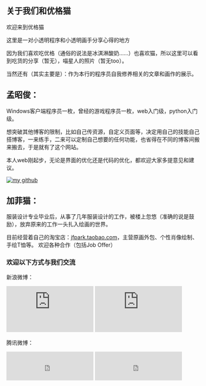 <!-- 
.. title: 简历
.. slug: resume-zhaojunmeng
.. date: 2013/04/08 20:20:00
.. tags: 
.. link: 
.. description: 
-->

## 关于我们和优格猫
欢迎来到优格猫

这里是一对小透明程序和小透明画手分享心得的地方

因为我们喜欢吃优格（通俗的说法是冰淇淋酸奶……）也喜欢猫，所以这里可以看到吃货的分享（暂无），喵星人的照片（暂无too）。

当然还有（其实主要是）：作为本行的程序员自我修养相关的文章和画作的展示。

## 孟昭俊：
Windows客户端程序员一枚，曾经的游戏程序员一枚，web入门级，python入门级。

想突破其他博客的限制，比如自己传资源，自定义页面等，决定用自己的技能自己搭博客，一来练手，二来可以定制自己想要的任何功能，也省得在不同的博客间搬来搬去，于是就有了这个网站。

本人web刚起步，无论是界面的优化还是代码的优化，都欢迎大家多提意见和建议。

<a href="http://www.github.com/zhaojunmeng" target="_blank"><img alt="my github" src="../assets/image/third_party_logo/blacktocat-32.png" title="my github"></a>

## 加菲猫：
服装设计专业毕业后，从事了几年服装设计的工作，被楼上忽悠（准确的说是鼓励），放弃原来的工作一头扎入绘画的世界。

目前经营着自己的淘宝店：<a href="http://jfpark.taobao.com" target="_blank">jfpark.taobao.com</a>，主营原画外包、个性肖像绘制、手绘T恤等。
欢迎各种合作（包括Job Offer）

### 欢迎以下方式与我们交流
新浪微博：

<iframe width="227" height="120" class="share_self"  frameborder="0" scrolling="no" src="http://widget.weibo.com/weiboshow/index.php?language=&width=0&height=550&fansRow=2&ptype=1&speed=0&skin=1&isTitle=1&noborder=1&isWeibo=0&isFans=0&uid=1647425602&verifier=73d1633d&dpc=1"></iframe>
<iframe width="227" height="120" class="share_self"  frameborder="0" scrolling="no" src="http://widget.weibo.com/weiboshow/index.php?language=&width=0&height=550&fansRow=2&ptype=1&speed=0&skin=1&isTitle=1&noborder=1&isWeibo=0&isFans=0&uid=1647419212&verifier=5bb4676f&dpc=1"></iframe>

腾讯微博：

<iframe src="http://follow.v.t.qq.com/index.php?c=follow&a=quick&name=ariesmeng&style=1&t=1329117509845&f=1" frameborder="0" scrolling="auto" width="227" height="75" marginwidth="0" marginheight="0" allowtransparency="true"></iframe>
<iframe src="http://follow.v.t.qq.com/index.php?c=follow&a=quick&name=limeipark&style=1&t=1329117509845&f=1" frameborder="0" scrolling="auto" width="227" height="75" marginwidth="0" marginheight="0" allowtransparency="true"></iframe>

